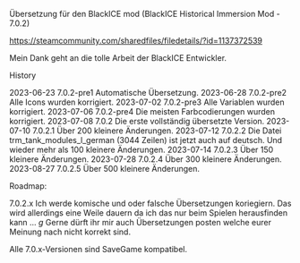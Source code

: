Übersetzung für den BlackICE mod (BlackICE Historical Immersion Mod - 7.0.2)

https://steamcommunity.com/sharedfiles/filedetails/?id=1137372539

Mein Dank geht an die tolle Arbeit der BlackICE Entwickler.

History

2023-06-23		7.0.2-pre1		Automatische Übersetzung.
2023-06-28		7.0.2-pre2		Alle Icons wurden korrigiert.
2023-07-02		7.0.2-pre3		Alle Variablen wurden korrigiert.
2023-07-06		7.0.2-pre4		Die meisten Farbcodierungen wurden korrigiert.
2023-07-08		7.0.2			Die erste vollständig übersetzte Version.
2023-07-10		7.0.2.1			Über 200 kleinere Änderungen.
2023-07-12		7.0.2.2 		Die Datei trm_tank_modules_l_german (3044 Zeilen) ist jetzt auch auf deutsch.
								Und wieder mehr als 100 kleinere Änderungen.
2023-07-14		7.0.2.3			Über 150 kleinere Änderungen.
2023-07-28		7.0.2.4			Über 300 kleinere Änderungen.
2023-08-27		7.0.2.5			Über 500 kleinere Änderungen.

Roadmap:

7.0.2.x			Ich werde komische und oder falsche Übersetzungen koriegiern.
				Das wird allerdings eine Weile dauern da ich das nur beim Spielen herausfinden kann ... *g*
				Gerne dürft ihr mir auch Übersetzungen posten welche eurer Meinung nach nicht korrekt sind.

Alle 7.0.x-Versionen sind SaveGame kompatibel.